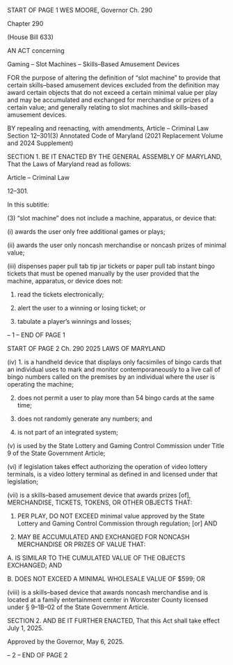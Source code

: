 START OF PAGE 1
WES MOORE, Governor Ch. 290

Chapter 290

(House Bill 633)

AN ACT concerning

Gaming – Slot Machines – Skills–Based Amusement Devices

FOR the purpose of altering the definition of “slot machine” to provide that certain
skills–based amusement devices excluded from the definition may award certain
objects that do not exceed a certain minimal value per play and may be accumulated
and exchanged for merchandise or prizes of a certain value; and generally relating
to slot machines and skills–based amusement devices.

BY repealing and reenacting, with amendments,
Article – Criminal Law
Section 12–301(3)
Annotated Code of Maryland
(2021 Replacement Volume and 2024 Supplement)

SECTION 1. BE IT ENACTED BY THE GENERAL ASSEMBLY OF MARYLAND,
That the Laws of Maryland read as follows:

Article – Criminal Law

12–301.

In this subtitle:

(3) “slot machine” does not include a machine, apparatus, or device that:

(i) awards the user only free additional games or plays;

(ii) awards the user only noncash merchandise or noncash prizes of
minimal value;

(iii) dispenses paper pull tab tip jar tickets or paper pull tab instant
bingo tickets that must be opened manually by the user provided that the machine,
apparatus, or device does not:

1. read the tickets electronically;

2. alert the user to a winning or losing ticket; or

3. tabulate a player’s winnings and losses;

– 1 –
END OF PAGE 1

START OF PAGE 2
Ch. 290 2025 LAWS OF MARYLAND

(iv) 1. is a handheld device that displays only facsimiles of bingo
cards that an individual uses to mark and monitor contemporaneously to a live call of bingo
numbers called on the premises by an individual where the user is operating the machine;

2. does not permit a user to play more than 54 bingo cards at
the same time;

3. does not randomly generate any numbers; and

4. is not part of an integrated system;

(v) is used by the State Lottery and Gaming Control Commission
under Title 9 of the State Government Article;

(vi) if legislation takes effect authorizing the operation of video
lottery terminals, is a video lottery terminal as defined in and licensed under that
legislation;

(vii) is a skills–based amusement device that awards prizes [of],
MERCHANDISE, TICKETS, TOKENS, OR OTHER OBJECTS THAT:

1. PER PLAY, DO NOT EXCEED minimal value approved by
the State Lottery and Gaming Control Commission through regulation; [or] AND

2. MAY BE ACCUMULATED AND EXCHANGED FOR
NONCASH MERCHANDISE OR PRIZES OF VALUE THAT:

A. IS SIMILAR TO THE CUMULATED VALUE OF THE
OBJECTS EXCHANGED; AND

B. DOES NOT EXCEED A MINIMAL WHOLESALE VALUE OF
$599; OR

(viii) is a skills–based device that awards noncash merchandise and is
located at a family entertainment center in Worcester County licensed under § 9–1B–02 of
the State Government Article.

SECTION 2. AND BE IT FURTHER ENACTED, That this Act shall take effect July
1, 2025.

Approved by the Governor, May 6, 2025.

– 2 –
END OF PAGE 2